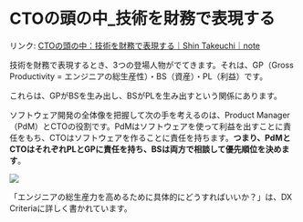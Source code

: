 # CTOの頭の中_技術を財務で表現する

リンク: [CTOの頭の中：技術を財務で表現する｜Shin Takeuchi｜note](https://note.com/singtacks/n/nb7a63ad40c17)

技術を財務で表現するとき、3つの登場人物がでてきます。それは、GP（Gross Productivity = エンジニアの総生産性）・BS（資産）・PL（利益）です。

これらは、GPがBSを生み出し、BSがPLを生み出すという関係にあります。

ソフトウェア開発の全体像を把握して次の手を考えるのは、Product Manager（PdM）とCTOの役割です。PdMはソフトウェアを使って利益を出すことに責任をもち、CTOはソフトウェアを作ることに責任を持ちます。**つまり、PdMとCTOはそれぞれPLとGPに責任を持ち、BSは両方で相談して優先順位を決めます**。

![](https://i.gyazo.com/9c8a972cceb0235973fb8d13b2c0e171.jpg)


「エンジニアの総生産力を高めるために具体的にどうすればいいか？」は、DX Criteriaに詳しく書かれています。

